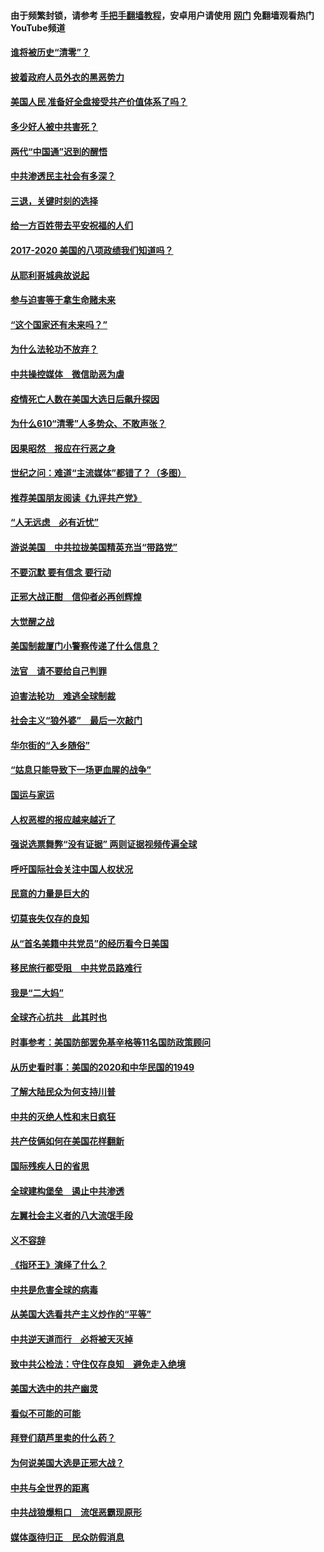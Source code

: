 #### 由于频繁封锁，请参考 [手把手翻墙教程](https://github.com/gfw-breaker/guides/wiki/)，安卓用户请使用 [网门](https://github.com/gfw-breaker/nogfw/blob/master/dl.md?t=02040300) 免翻墙观看热门YouTube频道 

#### [谁将被历史“清零”？](../pages/73/417485.md?t=02040300) 

#### [披着政府人员外衣的黑恶势力](../pages/73/417442.md?t=02040300) 

#### [美国人民 准备好全盘接受共产价值体系了吗？](../pages/73/417491.md?t=02040300) 

#### [多少好人被中共害死？](../pages/73/417144.md?t=02040300) 

#### [两代“中国通”迟到的醒悟](../pages/73/417064.md?t=02040300) 

#### [中共渗透民主社会有多深？](../pages/73/417063.md?t=02040300) 

#### [三退，关键时刻的选择](../pages/73/416969.md?t=02040300) 

#### [给一方百姓带去平安祝福的人们](../pages/73/416941.md?t=02040300) 

#### [2017-2020  美国的八项政绩我们知道吗？](../pages/73/416968.md?t=02040300) 

#### [从耶利哥城典故说起](../pages/73/416892.md?t=02040300) 

#### [参与迫害等于拿生命赌未来](../pages/73/416856.md?t=02040300) 

#### [“这个国家还有未来吗？”](../pages/73/416852.md?t=02040300) 

#### [为什么法轮功不放弃？](../pages/73/416864.md?t=02040300) 

#### [中共操控媒体　微信助恶为虐](../pages/73/416724.md?t=02040300) 

#### [疫情死亡人数在美国大选日后飙升探因](../pages/73/416606.md?t=02040300) 

#### [为什么610“清零”人多势众、不敢声张？](../pages/73/416632.md?t=02040300) 

#### [因果昭然　报应在行恶之身](../pages/73/416582.md?t=02040300) 

#### [世纪之问：难道“主流媒体”都错了？（多图）](../pages/73/416571.md?t=02040300) 

#### [推荐美国朋友阅读《九评共产党》](../pages/73/416510.md?t=02040300) 

#### [“人无远虑　必有近忧”](../pages/73/416513.md?t=02040300) 

#### [游说美国　中共拉拢美国精英充当“带路党”](../pages/73/416529.md?t=02040300) 

#### [不要沉默 要有信念 要行动](../pages/73/416457.md?t=02040300) 

#### [正邪大战正酣　信仰者必再创辉煌](../pages/73/416433.md?t=02040300) 

#### [大觉醒之战](../pages/73/416456.md?t=02040300) 

#### [美国制裁厦门小警察传递了什么信息？](../pages/73/416432.md?t=02040300) 

#### [法官　请不要给自己判罪](../pages/73/416379.md?t=02040300) 

#### [迫害法轮功　难逃全球制裁](../pages/73/416380.md?t=02040300) 

#### [社会主义“狼外婆”　最后一次敲门](../pages/73/416394.md?t=02040300) 

#### [华尔街的“入乡随俗”](../pages/73/416395.md?t=02040300) 

#### [“姑息只能导致下一场更血腥的战争”](../pages/73/416223.md?t=02040300) 

#### [国运与家运](../pages/73/416224.md?t=02040300) 

#### [人权恶棍的报应越来越近了](../pages/73/416276.md?t=02040300) 

#### [强说选票舞弊“没有证据” 两则证据视频传遍全球](../pages/73/416227.md?t=02040300) 

#### [呼吁国际社会关注中国人权状况](../pages/73/416135.md?t=02040300) 

#### [民意的力量是巨大的](../pages/73/416222.md?t=02040300) 

#### [切莫丧失仅存的良知](../pages/73/416134.md?t=02040300) 

#### [从“首名美籍中共党员”的经历看今日美国](../pages/73/416114.md?t=02040300) 

#### [移民旅行都受阻　中共党员路难行](../pages/73/416033.md?t=02040300) 

#### [我是“二大妈”](../pages/73/415529.md?t=02040300) 

#### [全球齐心抗共　此其时也](../pages/73/415989.md?t=02040300) 

#### [时事参考：美国防部罢免基辛格等11名国防政策顾问](../pages/73/415970.md?t=02040300) 

#### [从历史看时事：美国的2020和中华民国的1949](../pages/73/415949.md?t=02040300) 

#### [了解大陆民众为何支持川普](../pages/73/415950.md?t=02040300) 

#### [中共的灭绝人性和末日疯狂](../pages/73/415944.md?t=02040300) 

#### [共产伎俩如何在美国花样翻新](../pages/73/415908.md?t=02040300) 

#### [国际残疾人日的省思](../pages/73/415849.md?t=02040300) 

#### [全球建构堡垒　遏止中共渗透](../pages/73/415850.md?t=02040300) 

#### [左翼社会主义者的八大流氓手段](../pages/73/415802.md?t=02040300) 

#### [义不容辞](../pages/73/415807.md?t=02040300) 

#### [《指环王》演绎了什么？](../pages/73/415739.md?t=02040300) 

#### [中共是危害全球的病毒](../pages/73/415569.md?t=02040300) 

#### [从美国大选看共产主义炒作的“平等”](../pages/73/415654.md?t=02040300) 

#### [中共逆天道而行　必将被天灭掉](../pages/73/415626.md?t=02040300) 

#### [致中共公检法：守住仅存良知　避免走入绝境](../pages/73/415627.md?t=02040300) 

#### [美国大选中的共产幽灵](../pages/73/415618.md?t=02040300) 

#### [看似不可能的可能](../pages/73/415619.md?t=02040300) 

#### [拜登们葫芦里卖的什么药？](../pages/73/415531.md?t=02040300) 

#### [为何说美国大选是正邪大战？](../pages/73/415530.md?t=02040300) 

#### [中共与全世界的距离](../pages/73/415435.md?t=02040300) 

#### [中共战狼爆粗口　流氓恶霸现原形](../pages/73/415426.md?t=02040300) 

#### [媒体亟待归正　民众防假消息](../pages/73/415402.md?t=02040300) 

